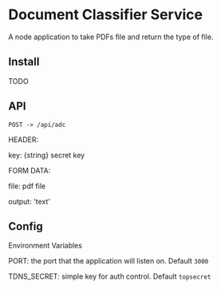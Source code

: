 # Document Classifier Service

A node application to take PDFs file and return the type of file.

## Install
TODO

## API

`POST -> /api/adc`

HEADER:

key: {string} secret key

FORM DATA:

file: pdf file

output: 'text'



## Config

Environment Variables

PORT: the port that the application will listen on. Default `3000`

TDNS_SECRET: simple key for auth control. Default `topsecret`

